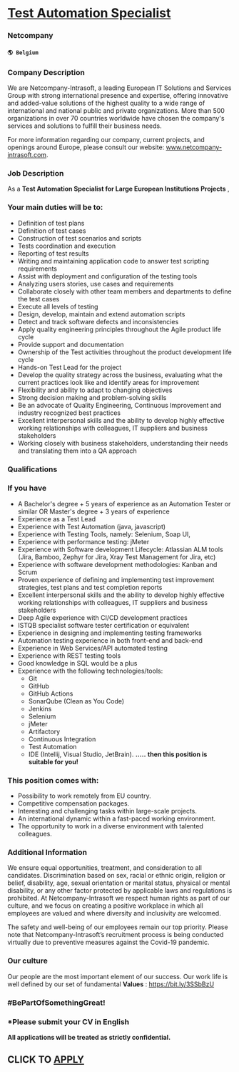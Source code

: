 # [Test Automation Specialist](https://www.remotewlb.com/apply/test-automation-specialist-64115)  
### Netcompany  
#### `🌎 Belgium`  

### Company Description

We are Netcompany-Intrasoft, a leading European IT Solutions and Services Group with strong international presence and expertise, offering innovative and added-value solutions of the highest quality to a wide range of international and national public and private organizations. More than 500 organizations in over 70 countries worldwide have chosen the company's services and solutions to fulfill their business needs.

For more information regarding our company, current projects, and openings around Europe, please consult our website: www.netcompany-intrasoft.com.

### Job Description

As a **Test Automation Specialist for Large European Institutions Projects** ,

### Your main duties will be to:

  * Definition of test plans
  * Definition of test cases
  * Construction of test scenarios and scripts
  * Tests coordination and execution
  * Reporting of test results
  * Writing and maintaining application code to answer test scripting requirements
  * Assist with deployment and configuration of the testing tools
  * Analyzing users stories, use cases and requirements
  * Collaborate closely with other team members and departments to define the test cases
  * Execute all levels of testing
  * Design, develop, maintain and extend automation scripts
  * Detect and track software defects and inconsistencies
  * Apply quality engineering principles throughout the Agile product life cycle
  * Provide support and documentation
  * Ownership of the Test activities throughout the product development life cycle
  * Hands-on Test Lead for the project
  * Develop the quality strategy across the business, evaluating what the current practices look like and identify areas for improvement
  * Flexibility and ability to adapt to changing objectives
  * Strong decision making and problem-solving skills
  * Be an advocate of Quality Engineering, Continuous Improvement and industry recognized best practices
  * Excellent interpersonal skills and the ability to develop highly effective working relationships with colleagues, IT suppliers and business stakeholders
  * Working closely with business stakeholders, understanding their needs and translating them into a QA approach

### Qualifications

### If you have

  * A Bachelor's degree + 5 years of experience as an Automation Tester or similar OR Master's degree + 3 years of experience
  * Experience as a Test Lead
  * Experience with Test Automation (java, javascript)
  * Experience with Testing Tools, namely: Selenium, Soap UI,
  * Experience with performance testing: jMeter
  * Experience with Software development Lifecycle: Atlassian ALM tools (Jira, Bamboo, Zephyr for Jira, Xray Test Management for Jira, etc)
  * Experience with software development methodologies: Kanban and Scrum
  * Proven experience of defining and implementing test improvement strategies, test plans and test completion reports
  * Excellent interpersonal skills and the ability to develop highly effective working relationships with colleagues, IT suppliers and business stakeholders
  * Deep Agile experience with CI/CD development practices
  * ISTQB specialist software tester certification or equivalent 
  * Experience in designing and implementing testing frameworks
  * Automation testing experience in both front-end and back-end
  * Experience in Web Services/API automated testing
  * Experience with REST testing tools
  * Good knowledge in SQL would be a plus
  * Experience with the following technologies/tools:
    * Git
    * GitHub
    * GitHub Actions
    * SonarQube (Clean as You Code)
    * Jenkins
    * Selenium
    * jMeter
    * Artifactory
    * Continuous Integration
    * Test Automation
    * IDE (Intellij, Visual Studio, JetBrain). **.....** **then this position is suitable for you!**

### This position comes with:

  * Possibility to work remotely from EU country.
  * Competitive compensation packages.
  * Interesting and challenging tasks within large-scale projects.
  * An international dynamic within a fast-paced working environment.
  * The opportunity to work in a diverse environment with talented colleagues.

### Additional Information

We ensure equal opportunities, treatment, and consideration to all candidates. Discrimination based on sex, racial or ethnic origin, religion or belief, disability, age, sexual orientation or marital status, physical or mental disability, or any other factor protected by applicable laws and regulations is prohibited. At Netcompany-Intrasoft we respect human rights as part of our culture, and we focus on creating a positive workplace in which all employees are valued and where diversity and inclusivity are welcomed.

The safety and well-being of our employees remain our top priority. Please note that Netcompany-Intrasoft’s recruitment process is being conducted virtually due to preventive measures against the Covid-19 pandemic.

### Our culture

Our people are the most important element of our success. Our work life is well defined by our set of fundamental **Values** : https://bit.ly/3SSbBzU

###  #BePartOfSomethingGreat!

### *Please submit your CV in English

 **All applications will be treated as strictly confidential.**

  
## CLICK TO [APPLY](https://www.remotewlb.com/apply/test-automation-specialist-64115)

